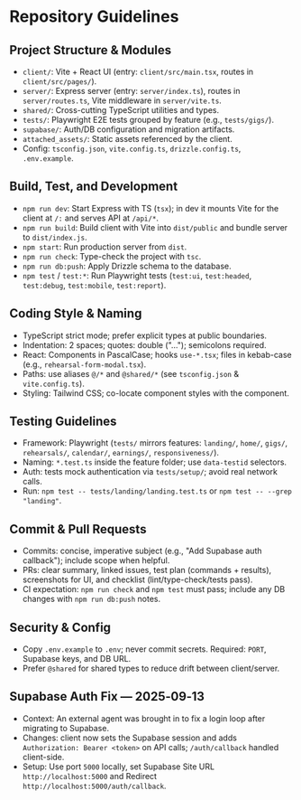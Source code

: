 # Repository Guidelines

## Project Structure & Modules
- `client/`: Vite + React UI (entry: `client/src/main.tsx`, routes in `client/src/pages/`).
- `server/`: Express server (entry: `server/index.ts`), routes in `server/routes.ts`, Vite middleware in `server/vite.ts`.
- `shared/`: Cross-cutting TypeScript utilities and types.
- `tests/`: Playwright E2E tests grouped by feature (e.g., `tests/gigs/`).
- `supabase/`: Auth/DB configuration and migration artifacts.
- `attached_assets/`: Static assets referenced by the client.
- Config: `tsconfig.json`, `vite.config.ts`, `drizzle.config.ts`, `.env.example`.

## Build, Test, and Development
- `npm run dev`: Start Express with TS (`tsx`); in dev it mounts Vite for the client at `/:` and serves API at `/api/*`.
- `npm run build`: Build client with Vite into `dist/public` and bundle server to `dist/index.js`.
- `npm start`: Run production server from `dist`.
- `npm run check`: Type-check the project with `tsc`.
- `npm run db:push`: Apply Drizzle schema to the database.
- `npm test` / `test:*`: Run Playwright tests (`test:ui`, `test:headed`, `test:debug`, `test:mobile`, `test:report`).

## Coding Style & Naming
- TypeScript strict mode; prefer explicit types at public boundaries.
- Indentation: 2 spaces; quotes: double ("…"); semicolons required.
- React: Components in PascalCase; hooks `use-*.tsx`; files in kebab-case (e.g., `rehearsal-form-modal.tsx`).
- Paths: use aliases `@/*` and `@shared/*` (see `tsconfig.json` & `vite.config.ts`).
- Styling: Tailwind CSS; co-locate component styles with the component.

## Testing Guidelines
- Framework: Playwright (`tests/` mirrors features: `landing/`, `home/`, `gigs/`, `rehearsals/`, `calendar/`, `earnings/`, `responsiveness/`).
- Naming: `*.test.ts` inside the feature folder; use `data-testid` selectors.
- Auth: tests mock authentication via `tests/setup/`; avoid real network calls.
- Run: `npm test -- tests/landing/landing.test.ts` or `npm test -- --grep "landing"`.

## Commit & Pull Requests
- Commits: concise, imperative subject (e.g., "Add Supabase auth callback"); include scope when helpful.
- PRs: clear summary, linked issues, test plan (commands + results), screenshots for UI, and checklist (lint/type-check/tests pass).
- CI expectation: `npm run check` and `npm test` must pass; include any DB changes with `npm run db:push` notes.

## Security & Config
- Copy `.env.example` to `.env`; never commit secrets. Required: `PORT`, Supabase keys, and DB URL.
- Prefer `@shared` for shared types to reduce drift between client/server.

## Supabase Auth Fix — 2025‑09‑13
- Context: An external agent was brought in to fix a login loop after migrating to Supabase.
- Changes: client now sets the Supabase session and adds `Authorization: Bearer <token>` on API calls; `/auth/callback` handled client-side.
- Setup: Use port `5000` locally, set Supabase Site URL `http://localhost:5000` and Redirect `http://localhost:5000/auth/callback`.
